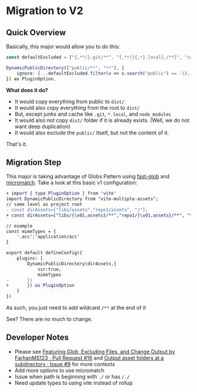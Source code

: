 # Migration to V2

## Quick Overview

Basically, this major would allow you to do this:

```ts
const defaultExcluded = ["{,**/}.git/**", "{,**/}{,*}.local{,/**}", "src/**", "dist/**", "node_modules/**", "public/**", "vite.config.*.*"];

DynamicPublicDirectory(["public/**", "**"], {
    ignore: [...defaultExcluded.filter(v => v.search("public") == -1), "/public", "*lock*"],
}) as PluginOption,
```

**What does it do?**
- It would copy everything from public to `dist/`
- It would also copy everything from the root to `dist/`
- But, except junks and cache like `.git`, `*.local`, and `node_modules`
- It would also not copy `dist/` folder if it is already exists. (Well, we do not want deep duplication)
- It would also exclude the `public/` itself, but not the content of it.

That's it.

## Migration Step

This major is taking advantage of Globs Pattern using [fast-glob](https://www.npmjs.com/package/fast-glob) and [micromatch](https://www.npmjs.com/package/micromatch/v/3.1.10). Take a look at this basic v1 configuration:

```diff
+ import { type PluginOption } from 'vite'
import DynamicPublicDirectory from "vite-multiple-assets";
// same level as project root
- const dirAssets=["libs/assets","repo1/assets", "/"];
+ const dirAssets=["libs/{\x01,assets}/**","repo1/{\x01,assets}/**", "**"];

// example
const mimeTypes = {
    '.acc':'application/acc'
}

export default defineConfig({
    plugins: [
        DynamicPublicDirectory(dirAssets,{
            ssr:true,
            mimeTypes
-       })
+       }) as PluginOption
    ]
})
```

As such, you just need to add wildcard `/**` at the end of it

See? There are no much to change.

## Developer Notes

- Please see [Featuring Glob, Excluding Files, and Change Output by FarhanMS123 · Pull Request #16](https://github.com/nguyenbatranvan/vite-multiple-assets/pull/16) and [Output asset folders at a subdirectory · Issue #9](https://github.com/nguyenbatranvan/vite-multiple-assets/issues/9) for more contexts
- Add more options to use micromatch
- Issue when path is beginning with `./` or has `/./`
- Need update types to using vite instead of rollup